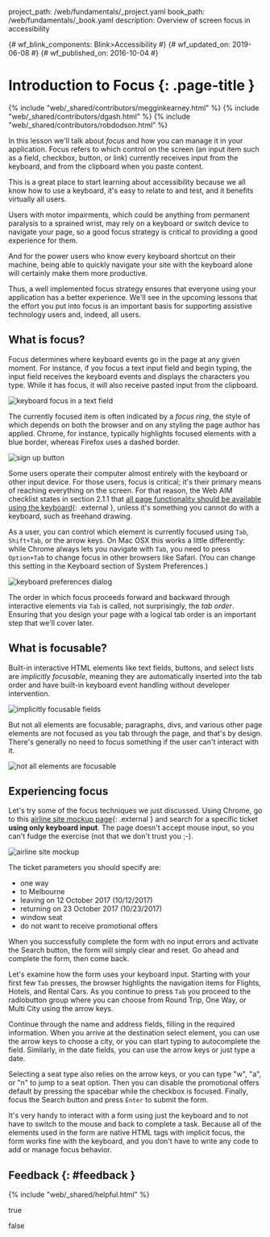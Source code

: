 project_path: /web/fundamentals/_project.yaml
book_path: /web/fundamentals/_book.yaml
description: Overview of screen focus in accessibility


{# wf_blink_components: Blink>Accessibility #}
{# wf_updated_on: 2019-06-08 #}
{# wf_published_on: 2016-10-04 #}

# Introduction to Focus {: .page-title }

{% include "web/_shared/contributors/megginkearney.html" %}
{% include "web/_shared/contributors/dgash.html" %}
{% include "web/_shared/contributors/robdodson.html" %}



In this lesson we'll talk about *focus* and how you can manage it in your
application. Focus refers to which control on the screen (an input item such as
a field, checkbox, button, or link) currently receives input from the keyboard,
and from the clipboard when you paste content.

This is a great place to start learning about accessibility because we all know
how to use a keyboard, it's easy to relate to and test, and it benefits
virtually all users.

Users with motor impairments, which could be anything from permanent paralysis
to a sprained wrist, may rely on a keyboard or switch device to navigate your
page, so a good focus strategy is critical to providing a good experience for
them.

And for the power users who know every keyboard shortcut on their machine, being
able to quickly navigate your site with the keyboard alone will certainly make
them more productive.

Thus, a well implemented focus strategy ensures that everyone using your
application has a better experience. We'll see in the upcoming lessons that the
effort you put into focus is an important basis for supporting assistive
technology users and, indeed, all users.

## What is focus?

Focus determines where keyboard events go in the page at any given moment. For
instance, if you focus a text input field and begin typing, the input field
receives the keyboard events and displays the characters you type. While it has
focus, it will also receive pasted input from the clipboard.

![keyboard focus in a text field](imgs/keyboard-focus.png)

The currently focused item is often indicated by a *focus ring*, the style of
which depends on both the browser and on any styling the page author has
applied. Chrome, for instance, typically highlights focused elements with a blue
border, whereas Firefox uses a dashed border.

![sign up button](imgs/sign-up.png)

Some users operate their computer almost entirely with the keyboard or other
input device. For those users, focus is critical; it's their primary means of
reaching everything on the screen. For that reason, the Web AIM checklist states
in section 2.1.1 that [all page functionality should be available using the
keyboard](https://webaim.org/standards/wcag/checklist#sc2.1.1){: .external },
unless it's something you cannot do with a keyboard, such as freehand drawing.

As a user, you can control which element is currently focused using `Tab`,
`Shift+Tab`, or the arrow keys. On Mac OSX this works a little differently:
while Chrome always lets you navigate with `Tab`, you need to press `Option+Tab`
to change focus in other browsers like Safari. (You can change this setting in
the Keyboard section of System Preferences.)

![keyboard preferences dialog](imgs/system-prefs2.png)

The order in which focus proceeds forward and backward through interactive
elements via `Tab` is called, not surprisingly, the *tab order*. Ensuring that
you design your page with a logical tab order is an important step that we'll
cover later.

## What is focusable?

Built-in interactive HTML elements like text fields, buttons, and select lists
are *implicitly focusable*, meaning they are automatically inserted into the tab
order and have built-in keyboard event handling without developer intervention.

![implicitly focusable fields](imgs/implicitly-focused.png)

But not all elements are focusable; paragraphs, divs, and various other page
elements are not focused as you tab through the page, and that's by design.
There's generally no need to focus something if the user can't interact with it.

![not all elements are focusable](imgs/not-all-elements.png)

## Experiencing focus

Let's try some of the focus techniques we just discussed. Using Chrome, go to
this [airline site mockup
page](http://udacity.github.io/ud891/lesson2-focus/01-basic-form/){: .external }
and search for a specific ticket **using only keyboard input**. The page doesn't
accept mouse input, so you can't fudge the exercise (not that we don't trust you
;-).

![airline site mockup](imgs/airlinesite2.png)

The ticket parameters you should specify are:

 - one way
 - to Melbourne
 - leaving on 12 October 2017 (10/12/2017)
 - returning on 23 October 2017 (10/23/2017)
 - window seat
 - do not want to receive promotional offers

When you successfully complete the form with no input errors and activate the
Search button, the form will simply clear and reset. Go ahead and complete the
form, then come back.

Let's examine how the form uses your keyboard input. Starting with your first
few `Tab` presses, the browser highlights the navigation items for Flights,
Hotels, and Rental Cars. As you continue to press `Tab` you proceed to the
radiobutton group where you can choose from Round Trip, One Way, or Multi City
using the arrow keys.

Continue through the name and address fields, filling in the required
information. When you arrive at the destination select element, you can use the
arrow keys to choose a city, or you can start typing to autocomplete the field.
Similarly, in the date fields, you can use the arrow keys or just type a date.

Selecting a seat type also relies on the arrow keys, or you can type "w", "a",
or "n" to jump to a seat option. Then you can disable the promotional offers
default by pressing the spacebar while the checkbox is focused. Finally, focus
the Search button and press `Enter` to submit the form.

It's very handy to interact with a form using just the keyboard and to not have
to switch to the mouse and back to complete a task. Because all of the elements
used in the form are native HTML tags with implicit focus, the form works fine
with the keyboard, and you don't have to write any code to add or manage focus
behavior.

## Feedback {: #feedback }

{% include "web/_shared/helpful.html" %}



true


false
